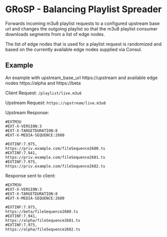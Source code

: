 GRoSP - Balancing Playlist Spreader
===================================

Forwards incoming m3u8 playlist requests to a configured upstream base url and changes the outgoing playlist so that the m3u8 playlist consumer downloads segments from a list of edge nodes.

The list of edge nodes that is used for a playlist request is randomized and based on the currently available edge nodes supplied via Consul.

Example
-------
An example with upstream_base_url https://upstream and available edge nodes https://alpha and https://beta

Client Request: `/playlist/live.m3u8`

Upstream Request: `https://upstream/live.m3u8`

Upstream Response:
```
#EXTM3U
#EXT-X-VERSION:3
#EXT-X-TARGETDURATION:8
#EXT-X-MEDIA-SEQUENCE:2680

#EXTINF:7.975,
https://priv.example.com/fileSequence2680.ts
#EXTINF:7.941,
https://priv.example.com/fileSequence2681.ts
#EXTINF:7.975,
https://priv.example.com/fileSequence2682.ts
```

Response sent to client:
```
#EXTM3U
#EXT-X-VERSION:3
#EXT-X-TARGETDURATION:8
#EXT-X-MEDIA-SEQUENCE:2680

#EXTINF:7.975,
https://beta/fileSequence2680.ts
#EXTINF:7.941,
https://alpha/fileSequence2681.ts
#EXTINF:7.975,
https://alpha/fileSequence2682.ts
```
